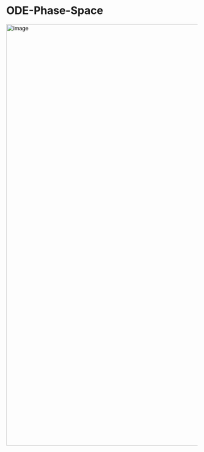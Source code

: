 # ODE-Phase-Space
 
<img width="1110" alt="image" src="https://github.com/user-attachments/assets/c83d9c7f-5966-4bba-b97e-67de3d4a9cbc" />
